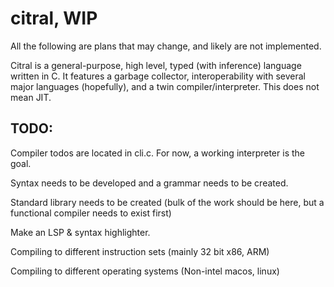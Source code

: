 # citral, WIP

All the following are plans that may change, and likely are not implemented.

Citral is a general-purpose, high level, typed (with inference) language written in C. It features a garbage collector, interoperability with several major languages (hopefully), and a twin compiler/interpreter. This does not mean JIT.



## TODO:

Compiler todos are located in cli.c. For now, a working interpreter is the goal.

Syntax needs to be developed and a grammar needs to be created.

Standard library needs to be created (bulk of the work should be here, but a functional compiler needs to exist first)

Make an LSP & syntax highlighter.

Compiling to different instruction sets (mainly 32 bit x86, ARM)

Compiling to different operating systems (Non-intel macos, linux)
